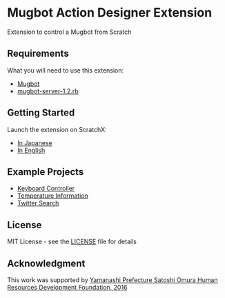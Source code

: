 # Mugbot Action Designer Extension

Extension to control a Mugbot from Scratch

## Requirements

What you will need to use this extension:

* [Mugbot](http://www.mugbot.com)
* [mugbot-server-1.2.rb](https://github.com/mugbot/Mugbot-System)

## Getting Started

Launch the extension on ScratchX:

* [In Japanese](http://scratchx.org/?url=https://manab.github.io/scratchx-mad/mad.js&lang=ja)
* [In English](http://scratchx.org/?url=https://manab.github.io/scratchx-mad/mad.js&lang=en)

## Example Projects

* [Keyboard Controller](http://scratchx.org/?url=https://manab.github.io/scratchx-mad/examples/KeyboardController.sbx)
* [Temperature Information](http://scratchx.org/?url=https://manab.github.io/scratchx-mad/examples/TemperatureInformation.sbx)
* [Twitter Search](http://scratchx.org/?url=https://manab.github.io/scratchx-mad/examples/TwitterSearch.sbx)

## License

MIT License - see the [LICENSE](https://github.com/manab/scratchx-mad/blob/master/LICENSE) file for details

## Acknowledgment

This work was supported by [Yamanashi Prefecture Satoshi Omura Human Resources Development Foundation, 2016](http://www.pref.yamanashi.jp/shigaku-kgk/omura_project/h28seika.html)
